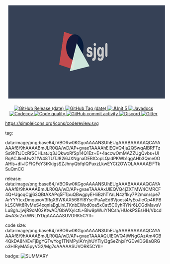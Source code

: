 <a href="https://github.com/kym-chi/sjgl">
  <p align="center">
    <img src="https://raw.githubusercontent.com/kym-chi/sjgl/master/media/sjgl-logo-wide.svg" hspace="10" vspace="6" height="300">
  </p>
  <p align="center">
    <img alt="GitHub Release (date)" 
      src="">
    <img alt="GitHub Tag (date)" 
      src="">
    <!---->
    <img alt="JUnit 5" 
      src="">
    <img alt="Javadocs" 
      src="">
    <img alt="Codecov" 
      src="">
    <img alt="Code quality" 
      src="">
    <!---->
    <img alt="GitHub commit activity" 
      src="https://img.shields.io/github/commit-activity/m/kym-chi/sjgl?color=violet&logo=github">
    <img alt="Discord" 
      src="https://img.shields.io/discord/1009313799364415548?logo=discord&color=purple">
    <img alt="Gitter" 
      src="https://img.shields.io/gitter/room/kym-chi/sjgl?color=hotpink&logo=gitter&logoColor=hotpink">
  </p>
</a>





https://simpleicons.org/icons/codereview.svg

tag:

data:image/png;base64,iVBORw0KGgoAAAANSUhEUgAAABAAAAAQCAYAAAAf8/9hAAAABmJLR0QA/wD/AP+gvaeTAAAAhElEQVQ4ja2QSwqAIBRFTzSs9hTtJDcRfSCHLatJq3JQkwoRfSp14Q1Ez+E+4accwOmMAZZUgQvbs+UIRqACJkeiUwX1fW48TUTJ82i6JXNgnaDEBICopLQadPKWb1qgAHb3Qme0OAHls+dI+lDFIQFeY3tKkigsSZJhnyQbfqIQPuxzLkwEYCt2OWOLAAAAAElFTkSuQmCC

release:
data:image/png;base64,iVBORw0KGgoAAAANSUhEUgAAABAAAAAQCAYAAAAf8/9hAAAABmJLR0QA/wD/AP+gvaeTAAAAxUlEQVQ4jZXTMW4CMRCF4Q+UgoqCgj63QBtAXAPq5FTpuQBwgpyEHiiBzhTYaLN4zfIky7P2mxn/spe7ArYYYtcxDmqaxoV3RgX9WKAX568Yl8YselPuAyEd6Vjoesj4/yEoJIeGp4KPBkLSCWt8RvMeS4xqnlaEgLlnLTKnbEWod0oa5xCat5C0yhRYNr6LCGdMavsVLu8ghJjwjR9cM02KtwAD/GbWXyIctL+Blw9pWuiYNCsh/HUokPSEsHH/Vbcd4wA3c2xkWNLlYDgAAAAASUVORK5CYII=

code size:
data:image/png;base64,iVBORw0KGgoAAAANSUhEUgAAABAAAAAQCAYAAAAf8/9hAAAABmJLR0QA/wD/AP+gvaeTAAAAQUlEQVQ4jWNgGAzAm4GB4QkDA8N/EvFjBgYGTwYog1TNMPyIAYnjhUYTiyl3gSeZhjxiYGDwIDG8aQRGo3HIRyMA5pyVG2/Mg7sAAAAASUVORK5CYII=


badge:
<img alt="SUMMARY" src="LINK?color=HEXCOL&label=TEXT&logoColor=HEXCOL&logo=">
